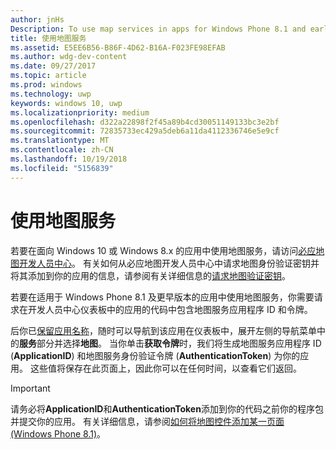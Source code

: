 ```yaml
---
author: jnHs
Description: To use map services in apps for Windows Phone 8.1 and earlier, you need a map service application ID and a token to include in your app's code. You can get this token in the Dev Center dashboard.
title: 使用地图服务
ms.assetid: E5EE6B56-B86F-4D62-B16A-F023FE98EFAB
ms.author: wdg-dev-content
ms.date: 09/27/2017
ms.topic: article
ms.prod: windows
ms.technology: uwp
keywords: windows 10, uwp
ms.localizationpriority: medium
ms.openlocfilehash: d322a22898f2f45a89b4cd30051149133bc3e2bf
ms.sourcegitcommit: 72835733ec429a5deb6a11da4112336746e5e9cf
ms.translationtype: MT
ms.contentlocale: zh-CN
ms.lasthandoff: 10/19/2018
ms.locfileid: "5156839"
---
```

# <a name="use-map-services"></a>使用地图服务

若要在面向 Windows 10 或 Windows 8.x 的应用中使用地图服务，请访问[必应地图开发人员中心](http://go.microsoft.com/fwlink/p/?LinkId=614880)。 有关如何从必应地图开发人员中心中请求地图身份验证密钥并将其添加到你的应用的信息，请参阅有关详细信息的[请求地图验证密钥](../maps-and-location/authentication-key.md)。 

若要在适用于 Windows Phone 8.1 及更早版本的应用中使用地图服务，你需要请求在开发人员中心仪表板中的应用的代码中包含地图服务应用程序 ID 和令牌。

后你已[保留应用名称](create-your-app-by-reserving-a-name.md)，随时可以导航到该应用在仪表板中，展开左侧的导航菜单中的**服务**部分并选择**地图**。 当你单击**获取令牌**时，我们将生成地图服务应用程序 ID (**ApplicationID**) 和地图服务身份验证令牌 (**AuthenticationToken**) 为你的应用。 这些值将保存在此页面上，因此你可以在任何时间，以查看它们返回。

> [!IMPORTANT]
> 请务必将**ApplicationID**和**AuthenticationToken**添加到你的代码之前你的程序包并提交你的应用。 有关详细信息，请参阅[如何将地图控件添加某一页面 (Windows Phone 8.1)](http://go.microsoft.com/fwlink/p/?LinkId=614882)。

 

 




